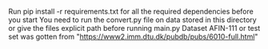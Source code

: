 Run pip install -r requirements.txt for all the required dependencies before you start
You need to run the convert.py file on data stored in this directory or give the files explicit path before running main.py
Dataset AFIN-111 or test set was gotten from "https://www2.imm.dtu.dk/pubdb/pubs/6010-full.html"
